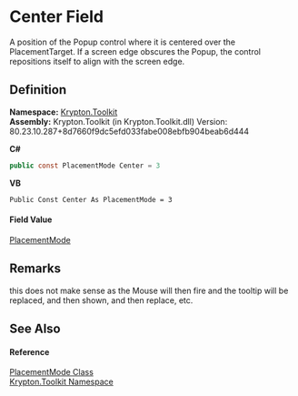 # Center Field


A position of the Popup control where it is centered over the PlacementTarget. If a screen edge obscures the Popup, the control repositions itself to align with the screen edge.



## Definition
**Namespace:** <a href="79d2eac2-21f4-54ff-7552-b20c33c30600.md">Krypton.Toolkit</a>  
**Assembly:** Krypton.Toolkit (in Krypton.Toolkit.dll) Version: 80.23.10.287+8d7660f9dc5efd033fabe008ebfb904beab6d444

**C#**
``` C#
public const PlacementMode Center = 3
```
**VB**
``` VB
Public Const Center As PlacementMode = 3
```



#### Field Value
<a href="856c2645-4b89-835d-4c38-f9ab078e79e9.md">PlacementMode</a>

## Remarks
this does not make sense as the Mouse will then fire and the tooltip will be replaced, and then shown, and then replace, etc.

## See Also


#### Reference
<a href="856c2645-4b89-835d-4c38-f9ab078e79e9.md">PlacementMode Class</a>  
<a href="79d2eac2-21f4-54ff-7552-b20c33c30600.md">Krypton.Toolkit Namespace</a>  
